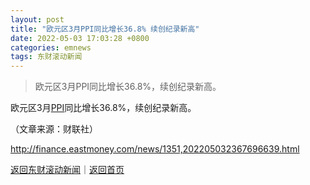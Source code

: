 ```yaml
---
layout: post
title: "欧元区3月PPI同比增长36.8% 续创纪录新高"
date: 2022-05-03 17:03:28 +0800
categories: emnews
tags: 东财滚动新闻
---
```

> 欧元区3月PPI同比增长36.8%，续创纪录新高。

<p>欧元区3月<span id="Info.338"><a href="http://data.eastmoney.com/cjsj/ppi.html" class="infokey">PPI</a></span>同比增长36.8%，续创纪录新高。</p><p class="em_media">（文章来源：财联社）</p>

<http://finance.eastmoney.com/news/1351,202205032367696639.html>

[返回东财滚动新闻](//finews.withounder.com/emnews/)｜[返回首页](//finews.withounder.com/)